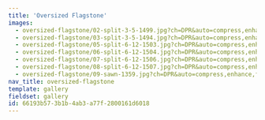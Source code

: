 ```yaml
---
title: 'Oversized Flagstone'
images:
  - oversized-flagstone/02-split-3-5-1499.jpg?ch=DPR&auto=compress,enhance,format&w=475&h=300
  - oversized-flagstone/03-split-3-5-1494.jpg?ch=DPR&auto=compress,enhance,format&w=475&h=300
  - oversized-flagstone/05-split-6-12-1503.jpg?ch=DPR&auto=compress,enhance,format&w=475&h=300
  - oversized-flagstone/06-split-6-12-1504.jpg?ch=DPR&auto=compress,enhance,format&w=475&h=300
  - oversized-flagstone/07-split-6-12-1506.jpg?ch=DPR&auto=compress,enhance,format&w=475&h=300
  - oversized-flagstone/08-split-6-12-1507.jpg?ch=DPR&auto=compress,enhance,format&w=475&h=300
  - oversized-flagstone/09-sawn-1359.jpg?ch=DPR&auto=compress,enhance,format&w=475&h=300
nav_title: oversized-flagstone
template: gallery
fieldset: gallery
id: 66193b57-3b1b-4ab3-a77f-2800161d6018
---
```

